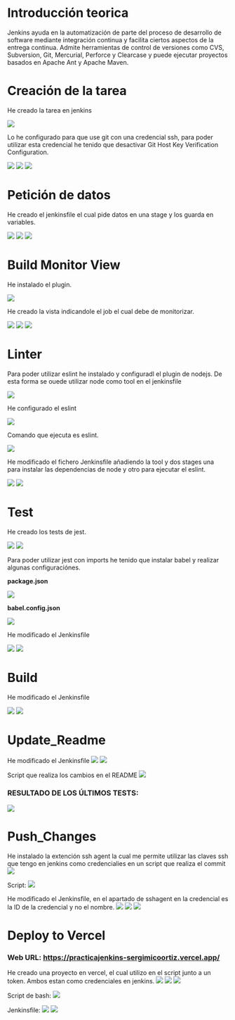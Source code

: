 # Introducción teorica

Jenkins ayuda en la automatización de parte del proceso de desarrollo de software mediante integración continua y facilita ciertos aspectos de la entrega continua. Admite herramientas de control de versiones como CVS, Subversion, Git, Mercurial, Perforce y Clearcase y puede ejecutar proyectos basados en Apache Ant y Apache Maven.
# Creación de la tarea

He creado la tarea en jenkins

<img src='./img/Screenshot_20230203_175009.png' />

Lo he configurado para que use git con una credencial ssh, para poder utilizar esta credencial he tenido que desactivar Git Host Key Verification Configuration.

<img src='./img/Screenshot_20230203_175058.png' />
<img src='./img/Screenshot_20230203_175752.png' />
<img src='./img/Screenshot_20230203_180015.png' />

# Petición de datos

He creado el jenkinsfile el cual pide datos en una stage y los guarda en variables.

<img src='./img/Screenshot_20230203_182716.png' />
<img src='./img/Screenshot_20230203_175557.png' />
<img src='./img/Screenshot_20230203_175705.png' />

# Build Monitor View

He instalado el plugin.

<img src='./img/Screenshot_20230203_182953.png' />

He creado la vista indicandole el job el cual debe de monitorizar.

<img src='./img/Screenshot_20230203_183455.png' />
<img src='./img/Screenshot_20230203_183523.png' />
<img src='./img/Screenshot_20230203_183542.png' />

# Linter

Para poder utilizar eslint he instalado y configuradl el plugin de nodejs. De esta forma se ouede utilizar node como tool en el jenkinsfile

<img src='./img/Screenshot_20230203_184105.png' />

He configurado el eslint

<img src='./img/Screenshot_20230203_183824.png' />

Comando que ejecuta es eslint.

<img src='./img/Screenshot_20230203_183844.png' />

He modificado el fichero Jenkinsfile añadiendo la tool y dos stages una para instalar las dependencias de node y otro para ejecutar el eslint.

<img src='./img/Screenshot_20230203_184440.png' />
<img src='./img/Screenshot_20230203_184426.png' />

# Test

He creado los tests de jest.

<img src='./img/Captura de pantalla 2023-02-04 150535.png' />
<img src='./img/Captura de pantalla 2023-02-04 150549.png' />

Para poder utilizar jest con imports he tenido que instalar babel y realizar algunas configuraciónes.

**package.json**

<img src='./img/Captura de pantalla 2023-02-04 150851.png' />

**babel.config.json**

<img src='./img/Captura de pantalla 2023-02-04 150900.png' />

He modificado el Jenkinsfile

<img src='./img/Screenshot_20230203_185451.png' />
<img src='./img/Captura de pantalla 2023-02-04 151443.png' />

# Build

He modificado el Jenkinsfile

<img src='./img/Captura de pantalla 2023-02-04 152015.png' />
<img src='./img/Captura de pantalla 2023-02-04 152155.png' />

# Update_Readme

He modificado el Jenkinsfile
<img src='./img/Captura de pantalla 2023-02-04 163615.png' />
<img src='./img/Captura de pantalla 2023-02-04 163505.png' />

Script que realiza los cambios en el README
<img src='./img/Captura de pantalla 2023-02-04 164016.png' />

### RESULTADO DE LOS ÚLTIMOS TESTS:
<img src='https://img.shields.io/badge/tested%20with-Jest-04C38E.svgs' />


# Push_Changes

He instalado la extención ssh agent la cual me permite utilizar las claves ssh que tengo en jenkins como credencialies en un script que realiza el commit
<img src='./img/Screenshot_20230206_195408.png' />

Script:
<img src='./img/Screenshot_20230206_195418.png' />

He modificado el Jenkinsfile, en el apartado de sshagent en la credencial es la ID de la credencial y no el nombre.
<img src='./img/Screenshot_20230206_195433.png' />
<img src='./img/Screenshot_20230206_195655.png' />
<img src='./img/Screenshot_20230206_200100.png' />

# Deploy to Vercel

### Web URL: https://practicajenkins-sergimicoortiz.vercel.app/  

He creado una proyecto en vercel, el cual utilizo en el script junto a un token. Ambos estan como credenciales en jenkins.
<img src='./img/Screenshot_20230207_193442.png' />
<img src='./img/Screenshot_20230207_191356.png' />
<img src='./img/Screenshot_20230207_191434.png' />

Script de bash:
<img src='./img/Screenshot_20230207_193238.png' />

Jenkinsfile:
<img src='./img/Screenshot_20230207_193317.png' />
<img src='./img/Screenshot_20230207_193219.png' />